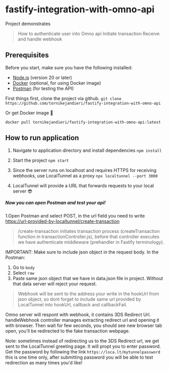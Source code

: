 # fastify-integration-with-omno-api

Project demonstrates

> How to authenticate user into Omno api
> Initiate transaction
> Receive and handle webhook

## Prerequisites

Before you start, make sure you have the following installed:

- [Node.js](https://nodejs.org/) (version 20 or later)
- [Docker](https://www.docker.com/) (optional, for using Docker image)
- [Postman](https://www.postman.com/) (for testing the API)

First things first, clone the project via github.
`git clone https://github.com/tornikejandieri/fastify-integration-with-omno-api`

Or get Docker image 🐳

`docker pull tornikejandieri/fastify-integration-with-omno-api:latest`

## How to run application

1. Navigate to application directory and install dependencies
   `npm install`

2. Start the project
   `npm start`

3. Since the server runs on localhost and requires HTTPS for receiving webhooks, use LocalTunnel as a proxy
   `npx localtunnel --port 3000`

4. LocalTunnel will provide a URL that forwards requests to your local server 😎

##### Now you can open Postman and test your api!

1.Open Postman and select POST, in the url field you need to write <https://url-provided-by-localtunnel/create-transaction>

> /create-transaction initiates transaction process (createTransaction function in transactionController.js), before that controller executes we have authenticate middleware (prehandler in Fastify terminology).

IMPORTANT: Make sure to include json object in the request body.
In the Postman:

1. Go to `body`
2. Select `raw`
3. Paste same json object that we have in data.json file in project. Without that data server will reject your request.

> Webhook will be sent to the address your write in the hookUrl from json object, so dont forget to include same url provided by LocalTunnel into hookUrl, callback and callbackFail.

Omno server will respont with webhook, it contains 3DS Redirect Url. handleWebhook controller manages extracting redirect url and opening it with browser.
Then wait for few seconds, you should see new browser tab open, you'll be redirected to the fake transaction webpage.

Note: sometimes instead of redirecting us to the 3DS Redirect url, we get sent to the LocalTunnel greeting page. It will propt you to enter password. Get the password by following the link `https://loca.lt/mytunnelpassword` this is one time only, after submitting password you will be able to test redirection as many times you'd like!
